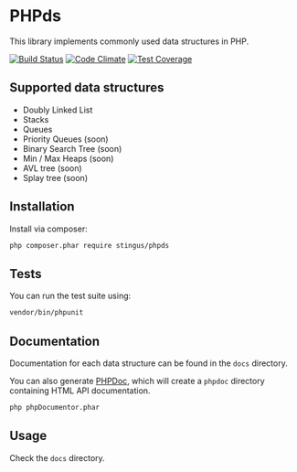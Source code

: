 
# PHPds
This library implements commonly used data structures in PHP.

[![Build Status](https://travis-ci.org/stingus/phpds.svg?branch=master)](https://travis-ci.org/stingus/phpds)
[![Code Climate](https://codeclimate.com/github/stingus/phpds/badges/gpa.svg)](https://codeclimate.com/github/stingus/phpds)
[![Test Coverage](https://codeclimate.com/github/stingus/phpds/badges/coverage.svg)](https://codeclimate.com/github/stingus/phpds/coverage)

## Supported data structures

- Doubly Linked List
- Stacks
- Queues
- Priority Queues (soon)
- Binary Search Tree (soon)
- Min / Max Heaps (soon)
- AVL tree (soon)
- Splay tree (soon)

## Installation

Install via composer:

```sh
php composer.phar require stingus/phpds
```
## Tests

You can run the test suite using:

```sh
vendor/bin/phpunit
```

## Documentation

Documentation for each data structure can be found in the `docs` directory.

You can also generate [PHPDoc](https://www.phpdoc.org/), which will create a `phpdoc` directory containing HTML API documentation.

```sh
php phpDocumentor.phar
```

## Usage

Check the `docs` directory.
